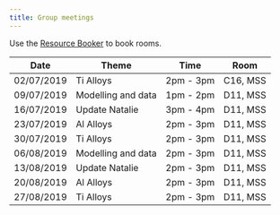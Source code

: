 ```yaml
---
title: Group meetings
---
```


Use the [Resource Booker](https://resourcebooker.manchester.ac.uk/) to book rooms.

|    Date    |       Theme        |   Time    |   Room   |
| ---------- | ------------------ | --------- | -------- |
| 02/07/2019 | Ti Alloys          | 2pm - 3pm | C16, MSS |
| 09/07/2019 | Modelling and data | 1pm - 2pm | D11, MSS |
| 16/07/2019 | Update Natalie     | 3pm - 4pm | D11, MSS |
| 23/07/2019 | Al Alloys          | 2pm - 3pm | D11, MSS |
| 30/07/2019 | Ti Alloys          | 2pm - 3pm | D11, MSS |
| 06/08/2019 | Modelling and data | 2pm - 3pm | D11, MSS |
| 13/08/2019 | Update Natalie     | 2pm - 3pm | D11, MSS |
| 20/08/2019 | Al Alloys          | 2pm - 3pm | D11, MSS |
| 27/08/2019 | Ti Alloys          | 2pm - 3pm | D11, MSS |
